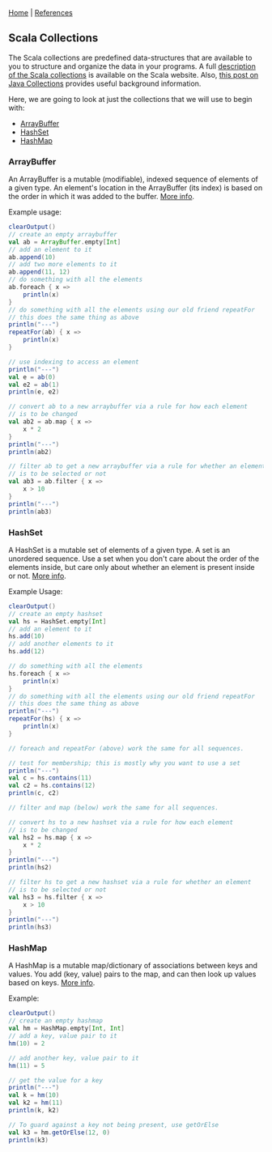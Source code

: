 <div class="nav">
  <a href="../index.html">Home</a> | <a href="../references-index.html">References</a>
</div>

## Scala Collections

The Scala collections are predefined data-structures that are available to you to structure and organize the data in your programs. A full [description of the Scala collections](https://docs.scala-lang.org/overviews/collections/overview.html) is available on the Scala website. Also, [this post on Java Collections](https://lalitpant.blogspot.com/2007/07/java-collections-quickref.html) provides useful background information.

Here, we are going to look at just the collections that we will use to begin with:

* [ArrayBuffer](#arraybuffer)
* [HashSet](#hashset)
* [HashMap](#hashmap)

### ArrayBuffer
An ArrayBuffer is a mutable (modifiable), indexed sequence of elements of a given type. An element's location in the ArrayBuffer (its index) is based on the order in which it was added to the buffer. [More info](https://alvinalexander.com/scala/arraybuffer-class-methods-syntax-examples-reference).

Example usage:
```scala
clearOutput()
// create an empty arraybuffer
val ab = ArrayBuffer.empty[Int]
// add an element to it
ab.append(10)
// add two more elements to it
ab.append(11, 12)
// do something with all the elements
ab.foreach { x =>
    println(x)    
}
// do something with all the elements using our old friend repeatFor
// this does the same thing as above
println("---")
repeatFor(ab) { x =>
    println(x)
}

// use indexing to access an element
println("---")
val e = ab(0)
val e2 = ab(1)
println(e, e2)

// convert ab to a new arraybuffer via a rule for how each element 
// is to be changed
val ab2 = ab.map { x =>
    x * 2    
}
println("---")
println(ab2)

// filter ab to get a new arraybuffer via a rule for whether an element 
// is to be selected or not
val ab3 = ab.filter { x =>
    x > 10
}
println("---")
println(ab3)
```

### HashSet
A HashSet is a mutable set of elements of a given type. A set is an unordered sequence. Use a set when you don't care about the order of the elements inside, but care only about whether an element is present inside or not. [More info](https://alvinalexander.com/scala/scala-set-class-how-to-add-elements-cookbook-recipes).

Example Usage:
```scala
clearOutput()
// create an empty hashset
val hs = HashSet.empty[Int]
// add an element to it
hs.add(10)
// add another elements to it
hs.add(12)

// do something with all the elements
hs.foreach { x =>
    println(x)    
}
// do something with all the elements using our old friend repeatFor
// this does the same thing as above
println("---")
repeatFor(hs) { x =>
    println(x)
}

// foreach and repeatFor (above) work the same for all sequences.

// test for membership; this is mostly why you want to use a set
println("---")
val c = hs.contains(11)
val c2 = hs.contains(12) 
println(c, c2)

// filter and map (below) work the same for all sequences.

// convert hs to a new hashset via a rule for how each element 
// is to be changed
val hs2 = hs.map { x =>
    x * 2    
}
println("---")
println(hs2)

// filter hs to get a new hashset via a rule for whether an element 
// is to be selected or not
val hs3 = hs.filter { x =>
    x > 10
}
println("---")
println(hs3)
```

### HashMap
A HashMap is a mutable map/dictionary of associations between keys and values. You add (key, value) pairs to the map, and can then look up values based on keys. [More info](https://alvinalexander.com/scala/how-to-add-update-remove-mutable-map-elements-scala-cookbook).

Example:
```scala
clearOutput()
// create an empty hashmap
val hm = HashMap.empty[Int, Int]
// add a key, value pair to it
hm(10) = 2

// add another key, value pair to it
hm(11) = 5

// get the value for a key
println("---")
val k = hm(10)
val k2 = hm(11)
println(k, k2)

// To guard against a key not being present, use getOrElse
val k3 = hm.getOrElse(12, 0)
println(k3)
```